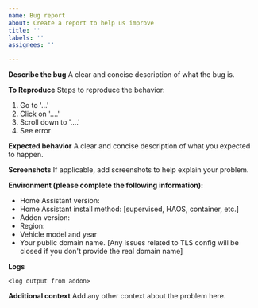 ```yaml
---
name: Bug report
about: Create a report to help us improve
title: ''
labels: ''
assignees: ''

---
```


**Describe the bug**
A clear and concise description of what the bug is.

**To Reproduce**
Steps to reproduce the behavior:
1. Go to '...'
2. Click on '....'
3. Scroll down to '....'
4. See error

**Expected behavior**
A clear and concise description of what you expected to happen.

**Screenshots**
If applicable, add screenshots to help explain your problem.

**Environment (please complete the following information):**
 - Home Assistant version:
 - Home Assistant install method: [supervised, HAOS, container, etc.]
 - Addon version:
 - Region:
 - Vehicle model and year
 - Your public domain name. [Any issues related to TLS config will be closed if you don't provide the real domain name]

**Logs**
```
<log output from addon>
```

**Additional context**
Add any other context about the problem here.
